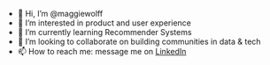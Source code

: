 - 👋 Hi, I’m @maggiewolff
- 👀 I’m interested in product and user experience
- 🌱 I’m currently learning Recommender Systems 
- 💞️ I’m looking to collaborate on building communities in data & tech 
- 📫 How to reach me: message me on [LinkedIn](https://www.linkedin.com/in/magwolff/)  

<!---
maggiewolff/maggiewolff is a ✨ special ✨ repository because its `README.md` (this file) appears on your GitHub profile.
You can click the Preview link to take a look at your changes.
--->
